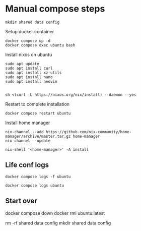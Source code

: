 # Manual compose steps

```
mkdir shared data config
```
Setup docker container
```
docker compose up -d
docker compose exec ubuntu bash
```

Install nixos on ubuntu
```
sudo apt update
sudo apt install curl
sudo apt install xz-utils
sudo apt install nano
sudo apt install neovim 


sh <(curl -L https://nixos.org/nix/install) --daemon --yes
```

Restart to complete installation
```
docker compose restart ubuntu
```


Install home manager
```
nix-channel --add https://github.com/nix-community/home-manager/archive/master.tar.gz home-manager
nix-channel --update

nix-shell '<home-manager>' -A install
```

## Life conf logs
```
docker compose logs -f ubuntu
```

```
docker compose logs ubuntu
```

## Start over
docker compose down
docker rmi ubuntu:latest

rm -rf shared data config
mkdir shared data config
